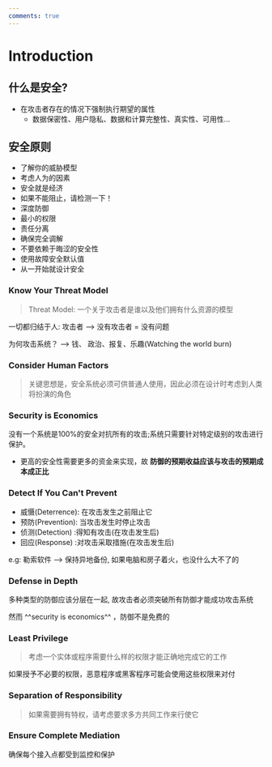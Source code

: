```yaml
---
comments: true
---
```



# Introduction

## **什么是安全?**

- 在攻击者存在的情况下强制执行期望的属性
    - 数据保密性、用户隐私、数据和计算完整性、真实性、可用性...

## **安全原则**

- 了解你的威胁模型
- 考虑人为的因素
- 安全就是经济
- 如果不能阻止，请检测一下！
- 深度防御
- 最小的权限
- 责任分离
- 确保完全调解
- 不要依赖于晦涩的安全性
- 使用故障安全默认值
- 从一开始就设计安全

### Know Your Threat Model

> Threat Model: 一个关于攻击者是谁以及他们拥有什么资源的模型

一切都归结于人: 攻击者  --> 没有攻击者 = 没有问题

为何攻击系统？ --> 钱、 政治、报复、乐趣(Watching the world burn)

### Consider Human Factors

> 关键思想是，安全系统必须可供普通人使用，因此必须在设计时考虑到人类将扮演的角色

### Security is Economics

没有一个系统是100%的安全对抗所有的攻击;系统只需要针对特定级别的攻击进行保护。

- 更高的安全性需要更多的资金来实现，故 **防御的预期收益应该与攻击的预期成本成正比**

### Detect If You Can't Prevent

- 威慑(Deterrence): 在攻击发生之前阻止它
- 预防(Prevention): 当攻击发生时停止攻击
- 侦测(Detection) :得知有攻击(在攻击发生后)
- 回应(Response)  :对攻击采取措施(在攻击发生后)

e.g: 勒索软件  --> 保持异地备份, 如果电脑和房子着火，也没什么大不了的

### Defense in Depth

多种类型的防御应该分层在一起, 故攻击者必须突破所有防御才能成功攻击系统

然而 ^^security is economics^^ ，防御不是免费的

### Least Privilege

> 考虑一个实体或程序需要什么样的权限才能正确地完成它的工作

如果授予不必要的权限，恶意程序或黑客程序可能会使用这些权限来对付

### Separation of Responsibility

> 如果需要拥有特权，请考虑要求多方共同工作来行使它

### Ensure Complete Mediation

确保每个接入点都受到监控和保护